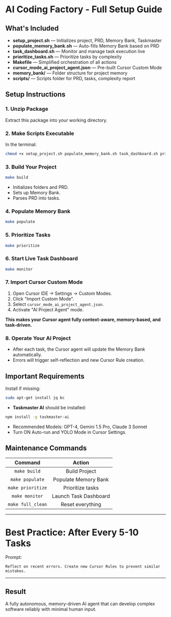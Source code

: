 # AI Coding Factory - Full Setup Guide

## What's Included

- **setup_project.sh** — Initializes project, PRD, Memory Bank, Taskmaster
- **populate_memory_bank.sh** — Auto-fills Memory Bank based on PRD
- **task_dashboard.sh** — Monitor and manage task execution live
- **prioritize_tasks.sh** — Prioritize tasks by complexity
- **Makefile** — Simplified orchestration of all actions
- **cursor_mode_ai_project_agent.json** — Pre-built Cursor Custom Mode
- **memory_bank/** — Folder structure for project memory
- **scripts/** — Scripts folder for PRD, tasks, complexity report

## Setup Instructions

### 1. Unzip Package
Extract this package into your working directory.

### 2. Make Scripts Executable
In the terminal:
```bash
chmod +x setup_project.sh populate_memory_bank.sh task_dashboard.sh prioritize_tasks.sh
```

### 3. Build Your Project
```bash
make build
```
- Initializes folders and PRD.
- Sets up Memory Bank.
- Parses PRD into tasks.

### 4. Populate Memory Bank
```bash
make populate
```

### 5. Prioritize Tasks
```bash
make prioritize
```

### 6. Start Live Task Dashboard
```bash
make monitor
```

### 7. Import Cursor Custom Mode
1. Open Cursor IDE → Settings → Custom Modes.
2. Click "Import Custom Mode".
3. Select `cursor_mode_ai_project_agent.json`.
4. Activate "AI Project Agent" mode.

**This makes your Cursor agent fully context-aware, memory-based, and task-driven.**

### 8. Operate Your AI Project
- After each task, the Cursor agent will update the Memory Bank automatically.
- Errors will trigger self-reflection and new Cursor Rule creation.

## Important Requirements

Install if missing:
```bash
sudo apt-get install jq bc
```

- **Taskmaster AI** should be installed:
```bash
npm install -g taskmaster-ai
```

- Recommended Models: GPT-4, Gemini 1.5 Pro, Claude 3 Sonnet
- Turn ON Auto-run and YOLO Mode in Cursor Settings.

## Maintenance Commands

| Command | Action |
|:-------:|:------:|
| `make build` | Build Project |
| `make populate` | Populate Memory Bank |
| `make prioritize` | Prioritize tasks |
| `make monitor` | Launch Task Dashboard |
| `make full_clean` | Reset everything |

---

# Best Practice: After Every 5-10 Tasks
Prompt:
```plaintext
Reflect on recent errors. Create new Cursor Rules to prevent similar mistakes.
```

---

## Result
A fully autonomous, memory-driven AI agent that can develop complex software reliably with minimal human input.

